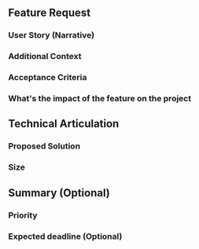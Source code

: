 <!-- Text which is in between <!-- and -- > is a comment in a Markdown files.
you can ignore them, comments are not rendered in Gitlab -->

## Feature Request

<!--
**Description:**
*   A concise and clear summary of the feature being requested.
    *   Example: "Implement a user profile page with settings and activity history."


**Role:**
*   _owner_
-->

### User Story (Narrative)

<!--
**Purpose:**
*   Describe the feature from the user's perspective.
*   This must be either the text itself or a link to the parent issue.
*   Use the "As a... I want... so that..." format for clarity.
    *   Example: "As a registered user, I want to be able to view and edit my profile information, such as name, email, and password, so that I can maintain an accurate and up-to-date account."
*   If this story is sized as L and on here may be a list of its child issues.

**Role:**
*   _owner_
-->

### Additional Context

<!--
**Purpose:**
*   Provide any relevant background information, dependencies, or constraints.
*   Include links to related documents, such as design mockups (Figma files), API documentation, or relevant research.
    *   Example:
        *   "This feature requires integration with the existing user authentication system."
        *   "Design mockups can be found in the following Figma file: [link]"

**Role:**
*   _owner_
*   _dev_
*   _ux-ui_
-->

### Acceptance Criteria

<!--
**Purpose:**
*   Define specific, measurable, achievable, relevant, and time-bound (SMART) criteria for determining if the feature is complete and meets requirements.
    *   Example:
        *   "The user profile page must display the user's name, email address, and registration date."
        *   "Users must be able to successfully update their email address and password."
        *   "The profile page must load within 2 seconds on average."

**Role:**
*   _owner_
*   _ux-ui_
-->

### What's the impact of the feature on the project

<!--
e.g. The subpage will promote an event on which will help to connect the volunteers with Refugee Accomodation centers in Berlin

**Role:**
*   _owner_
-->

## Technical Articulation

<!--
**Purpose:**
*   Optional
*   Describe the technical aspects of the feature implementation.
    * SW design, i.e. functions, data structures, API interfaces, etc.
    * Testing, performance, maintenance, etc.

**Role:**
*   _dev_
*   _sw-arch_
-->

### Proposed Solution

<!--
**Purpose:**
*   Outline the technical approach to implementing the feature.
    *   Example:
        *   "Create a new React component for the user profile page."
        *   "Utilize the existing user API to fetch and update user data."
        *   "Implement data validation and error handling."

**Role:**
*   _dev_
*   _sw-arch_
-->

### Size

<!--
**Purpose:**
*   Estimate the development effort required for the feature (e.g., small, medium, large, extra large).
    *   Use T-shirt sizing: XS, S, MS, M, L, XL, XXL
    *   S is a golden ratio meaning it's complexity and scale is within 2 and 4 hours of dev work.
    *   XS is about 1 hour and less
    *   MS is up to 1 day
    *   M is up to 1 day also, but has substantial complexity to it
    *   L is definitely more than a day, but doesn't exceed 3 days, i.e. 2 Ls per week
    *   XL takes entire week
    *   XXL just for indicating a huge one.
*   This can be used for planning and prioritization.

**Role:**
*   _dev_
*   _sw-arch_
-->

## Summary (Optional)

<!--
**Purpose:**
*   Optional
*   A brief summary of the feature request and its key aspects.

**Role:**
*   _any_
-->

### Priority

<!--
**Purpose:**
*   Indicate the relative importance of the feature compared to other requests.
    *   Example: High, Medium, Low

**Role:**
*   _owner_
-->

### Expected deadline (Optional)

<!--
**Purpose:**
*   Set a target date for completing the feature development.

**Role:**
*   _owner_
-->

<!--
**Roles:**
*   _owner_
        * Defines the product vision and strategy.
        * Creates and maintains the product backlog (prioritized list of user stories).
        * Acts as the voice of the customer.
        * Collaborates with the development team to ensure the product meets business goals.
        * Makes decisions regarding product scope and trade-offs.
*   _dev_
        * Writes, tests, and maintains the code for the software.
        * Collaborates with other developers and team members.
        * Ensures code quality and adherence to coding standards.
        * Troubleshoots and debugs code.
*   _ux-ui_
        * Designs the user interface (UI) and user experience (UX) of the software.
        * Conducts user research and creates user personas.
        * Designs wireframes, mockups, and prototypes.
        * Collaborates with developers to ensure the final product meets design specifications.
        * Provides feedback on usability and user satisfaction.
*   _sw-arch_
        * Defines the overall technical architecture of the software system.
        * Makes high-level design decisions regarding technology choices, data structures, and system components.
        * Ensures the system is scalable, maintainable, and secure.
-->
